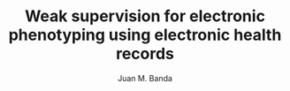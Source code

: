 ---
paperId: 35
author: Juan M. Banda
publicationauthor: Banda, J. M.
title: Weak supervision for electronic phenotyping using electronic health records
pdf: Poster_Banda_Juan.pdf
poster: --
alt: --
type: Poster
topic: FAT
link: https://research.latinxinai.org/papers/neurips/2019/pdf/Poster_Banda_Juan.pdf
conference: neurips
year: 2019
tags: neurips-2019
location: Vancouver, Canada
---